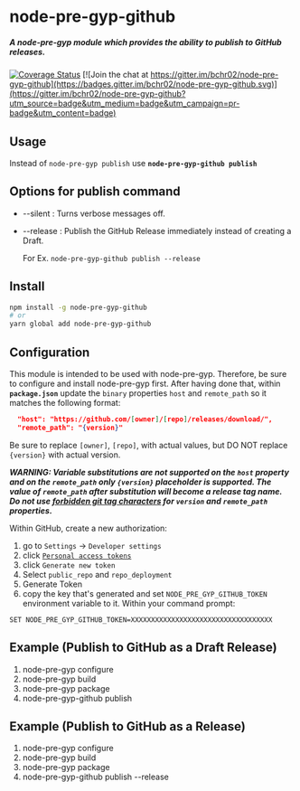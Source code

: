 # node-pre-gyp-github

##### A node-pre-gyp module which provides the ability to publish to GitHub releases.

[![Coverage Status](https://coveralls.io/repos/github/bchr02/node-pre-gyp-github/badge.svg?branch=master)](https://coveralls.io/github/bchr02/node-pre-gyp-github?branch=master)
[![Join the chat at https://gitter.im/bchr02/node-pre-gyp-github](https://badges.gitter.im/bchr02/node-pre-gyp-github.svg)](https://gitter.im/bchr02/node-pre-gyp-github?utm_source=badge&utm_medium=badge&utm_campaign=pr-badge&utm_content=badge)

## Usage

Instead of ```node-pre-gyp publish``` use **```node-pre-gyp-github publish```**

## Options for publish command

* --silent : Turns verbose messages off.
* --release : Publish the GitHub Release immediately instead of creating a Draft.

  For Ex. ```node-pre-gyp-github publish --release```

## Install

```bash
npm install -g node-pre-gyp-github
# or
yarn global add node-pre-gyp-github

```

## Configuration

This module is intended to be used with node-pre-gyp. Therefore, be sure to configure and install node-pre-gyp first. After having done that, within **```package.json```** update the ```binary``` properties ```host``` and ```remote_path``` so it matches the following format:

```json
  "host": "https://github.com/[owner]/[repo]/releases/download/",
  "remote_path": "{version}"
```

Be sure to replace ```[owner]```, ```[repo]```, with actual values,
but DO NOT replace ```{version}``` with actual version.

***WARNING: Variable substitutions are not supported on the ```host``` property and on the ```remote_path``` only ```{version}``` placeholder is supported. The value of ```remote_path``` after substitution will become a release tag name. Do not use [forbidden git tag characters](https://git-scm.com/docs/git-check-ref-format) for ```version``` and ```remote_path``` properties.***

Within GitHub, create a new authorization:

1. go to `Settings` -> `Developer settings`
2. click [`Personal access tokens`](https://github.com/settings/tokens)
3. click `Generate new token`
4. Select `public_repo` and `repo_deployment`
5. Generate Token
6. copy the key that's generated and set `NODE_PRE_GYP_GITHUB_TOKEN` environment variable to it. Within your command prompt:

```
SET NODE_PRE_GYP_GITHUB_TOKEN=XXXXXXXXXXXXXXXXXXXXXXXXXXXXXXXXXXX
```

## Example (Publish to GitHub as a Draft Release)

1. node-pre-gyp configure
2. node-pre-gyp build
3. node-pre-gyp package
4. node-pre-gyp-github publish

## Example (Publish to GitHub as a Release)

1. node-pre-gyp configure
2. node-pre-gyp build
3. node-pre-gyp package
4. node-pre-gyp-github publish --release
